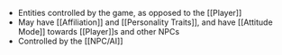 - Entities controlled by the game, as opposed to the [[Player]]
- May have [[Affiliation]] and [[Personality Traits]], and have [[Attitude Mode]] towards [[Player]]s and other NPCs
- Controlled by the [[NPC/AI]]